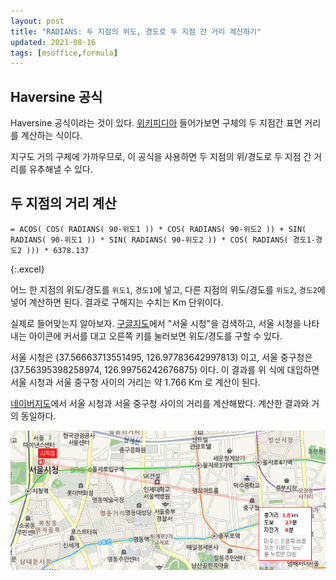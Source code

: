 ```yaml
---
layout: post
title: "RADIANS: 두 지점의 위도, 경도로 두 지점 간 거리 계산하기"
updated: 2021-08-16
tags: [msoffice,formula]
---
```


## Haversine 공식

Haversine 공식이라는 것이 있다. [위키피디아](https://en.wikipedia.org/wiki/Haversine_formula) 들어가보면 구체의 두 지점간 표면 거리를 계산하는 식이다.

지구도 거의 구체에 가까우므로, 이 공식을 사용하면 두 지점의 위/경도로 두 지점 간 거리를 유추해낼 수 있다.

## 두 지점의 거리 계산

```excel
= ACOS( COS( RADIANS( 90-위도1 )) * COS( RADIANS( 90-위도2 )) + SIN( RADIANS( 90-위도1 )) * SIN( RADIANS( 90-위도2 )) * COS( RADIANS( 경도1-경도2 ))) * 6378.137
```
{:.excel}

어느 한 지점의 위도/경도를 `위도1`, `경도1`에 넣고, 다른 지점의 위도/경도를 `위도2`, `경도2`에 넣어 계산하면 된다. 결과로 구해지는 수치는 Km 단위이다.

실제로 들어맞는지 알아보자. [구글지도](https://www.google.com/maps)에서 "서울 시청"을 검색하고, 서울 시청을 나타내는 아이콘에 커서를 대고 오른쪽 키를 눌러보면 위도/경도를 구할 수 있다.

서울 시청은 (37.56663713551495, 126.97783642997813) 이고, 서울 중구청은 (37.56395398258974, 126.99756242676875) 이다. 이 결과를 위 식에 대입하면 서울 시청과 서울 중구청 사이의 거리는 약 1.766 Km 로 계산이 된다.

[네이버지도](https://map.naver.com/)에서 서울 시청과 서울 중구청 사이의 거리를 계산해봤다. 계산한 결과와 거의 동일하다.

![그림00](/img/msoffice/formula/formula-0019.png)